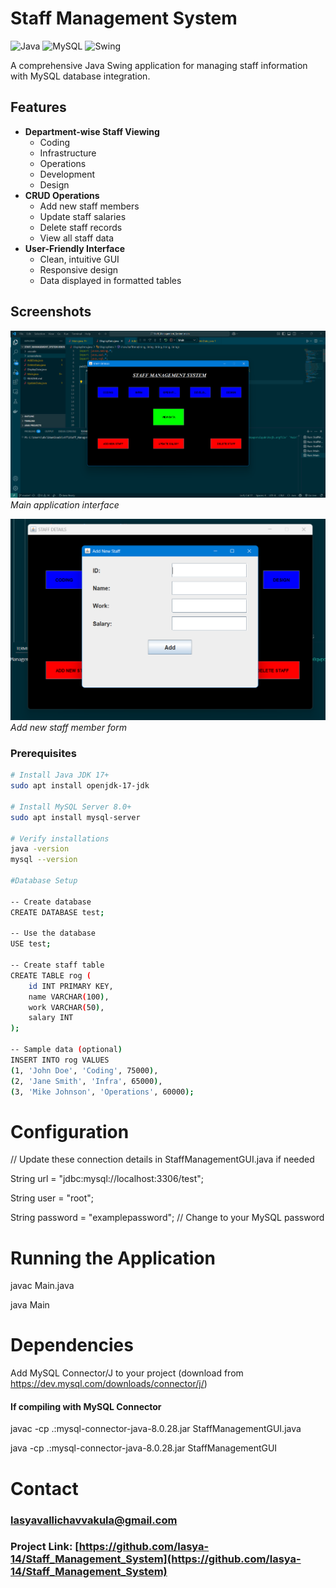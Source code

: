 # Staff Management System

![Java](https://img.shields.io/badge/Java-17-blue)
![MySQL](https://img.shields.io/badge/MySQL-8.0-orange)
![Swing](https://img.shields.io/badge/Java%20Swing-GUI-yellowgreen)

A comprehensive Java Swing application for managing staff information with MySQL database integration.

## Features

- **Department-wise Staff Viewing**
  - Coding
  - Infrastructure
  - Operations
  - Development
  - Design
- **CRUD Operations**
  - Add new staff members
  - Update staff salaries
  - Delete staff records
  - View all staff data
- **User-Friendly Interface**
  - Clean, intuitive GUI
  - Responsive design
  - Data displayed in formatted tables

## Screenshots

![Main Screen](screenshots/main_screen.png)
*Main application interface*

![Add Staff](screenshots/add_staff.png)
*Add new staff member form*

### Prerequisites
```bash
# Install Java JDK 17+
sudo apt install openjdk-17-jdk

# Install MySQL Server 8.0+
sudo apt install mysql-server

# Verify installations
java -version
mysql --version

#Database Setup

-- Create database
CREATE DATABASE test;

-- Use the database
USE test;

-- Create staff table
CREATE TABLE rog (
    id INT PRIMARY KEY,
    name VARCHAR(100),
    work VARCHAR(50),
    salary INT
);

-- Sample data (optional)
INSERT INTO rog VALUES 
(1, 'John Doe', 'Coding', 75000),
(2, 'Jane Smith', 'Infra', 65000),
(3, 'Mike Johnson', 'Operations', 60000);

```

# Configuration

// Update these connection details in StaffManagementGUI.java if needed

String url = "jdbc:mysql://localhost:3306/test";

String user = "root";

String password = "examplepassword"; // Change to your MySQL password

# Running the Application

javac Main.java

java Main


# Dependencies

Add MySQL Connector/J to your project (download from https://dev.mysql.com/downloads/connector/j/)

#### If compiling with MySQL Connector

javac -cp .:mysql-connector-java-8.0.28.jar StaffManagementGUI.java

java -cp .:mysql-connector-java-8.0.28.jar StaffManagementGUI


# Contact

### lasyavallichavvakula@gmail.com

### Project Link: [https://github.com/lasya-14/Staff_Management_System](https://github.com/lasya-14/Staff_Management_System)

